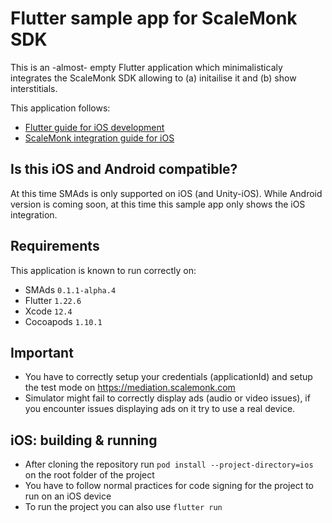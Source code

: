 # Flutter sample app for ScaleMonk SDK
This is an -almost- empty Flutter application which minimalisticaly integrates the ScaleMonk SDK allowing to (a) initailise it and (b) show interstitials. 

This application follows:
 - [Flutter guide for iOS development](https://flutter.dev/docs/get-started/flutter-for/ios-devs)
 - [ScaleMonk integration guide for iOS](https://scalemonk.github.io/mediation-docs/#/mediation-sdk-ios/getting-started)

## Is this iOS and Android compatible?
At this time SMAds is only supported on iOS (and Unity-iOS). While Android version is coming soon, at this time this sample app only shows the iOS integration.

## Requirements
This application is known to run correctly on:
 - SMAds `0.1.1-alpha.4` 
 - Flutter `1.22.6`
 - Xcode `12.4`
 - Cocoapods `1.10.1`

## Important
- You have to correctly setup your credentials (applicationId) and setup the test mode on https://mediation.scalemonk.com
- Simulator might fail to correctly display ads (audio or video issues), if you encounter issues displaying ads on it try to use a real device.

## iOS: building & running
- After cloning the repository run `pod install --project-directory=ios` on the root folder of the project
- You have to follow normal practices for code signing for the project to run on an iOS device
- To run the project you can also use `flutter run`
